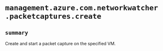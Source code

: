 # `management.azure.com.networkwatcher.packetcaptures.create`

## `summary`
Create and start a packet capture on the specified VM.


